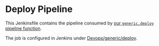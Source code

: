 # Deploy Pipeline

This Jenkinsfile contains the pipeline consumed by
[our `generic.deploy` pipeline function](https://github.com/CapsuleHealth/jenkins-pipeline-library/blob/master/vars/generic.groovy).

The job is configured in Jenkins under
[Devops/generic/deploy](https://jenkins.internal.capsulerx.com/job/Devops/job/generic/job/deploy/).
